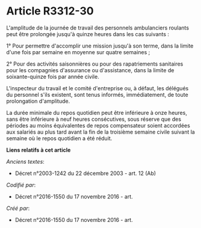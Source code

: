 # Article R3312-30

L'amplitude de la journée de travail des personnels ambulanciers roulants peut être prolongée jusqu'à quinze heures dans les
cas suivants :

1° Pour permettre d'accomplir une mission jusqu'à son terme, dans la limite d'une fois par semaine en moyenne sur quatre
semaines ;

2° Pour des activités saisonnières ou pour des rapatriements sanitaires pour les compagnies d'assurance ou d'assistance, dans
la limite de soixante-quinze fois par année civile.

L'inspecteur du travail et le comité d'entreprise ou, à défaut, les délégués du personnel s'ils existent, sont tenus
informés, immédiatement, de toute prolongation d'amplitude.

La durée minimale du repos quotidien peut être inférieure à onze heures, sans être inférieure à neuf heures consécutives,
sous réserve que des périodes au moins équivalentes de repos compensateur soient accordées aux salariés au plus tard avant la
fin de la troisième semaine civile suivant la semaine où le repos quotidien a été réduit.

**Liens relatifs à cet article**

_Anciens textes_:

  - Décret n°2003-1242 du 22 décembre 2003 - art. 12 (Ab)

_Codifié par_:

  - Décret n°2016-1550 du 17 novembre 2016 - art.

_Créé par_:

  - Décret n°2016-1550 du 17 novembre 2016 - art.
